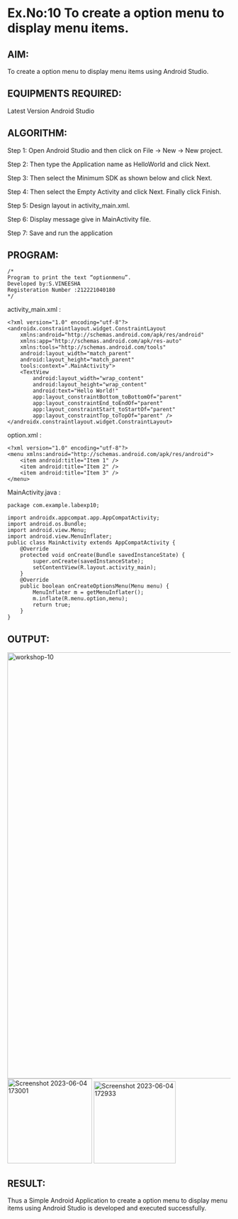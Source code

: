 # Ex.No:10 To create a option menu to display menu items.


## AIM:

To create a option menu to display menu items using Android Studio.

## EQUIPMENTS REQUIRED:

Latest Version Android Studio

## ALGORITHM:

Step 1: Open Android Studio and then click on File -> New -> New project.

Step 2: Then type the Application name as HelloWorld and click Next. 

Step 3: Then select the Minimum SDK as shown below and click Next.

Step 4: Then select the Empty Activity and click Next. Finally click Finish.

Step 5: Design layout in activity_main.xml.

Step 6: Display message give in MainActivity file.

Step 7: Save and run the application

## PROGRAM:

```
/*
Program to print the text “optionmenu”.
Developed by:S.VINEESHA
Registeration Number :212221040180
*/
```

activity_main.xml :

```
<?xml version="1.0" encoding="utf-8"?>
<androidx.constraintlayout.widget.ConstraintLayout
    xmlns:android="http://schemas.android.com/apk/res/android"
    xmlns:app="http://schemas.android.com/apk/res-auto"
    xmlns:tools="http://schemas.android.com/tools"
    android:layout_width="match_parent"
    android:layout_height="match_parent"
    tools:context=".MainActivity">
    <TextView
        android:layout_width="wrap_content"
        android:layout_height="wrap_content"
        android:text="Hello World!"
        app:layout_constraintBottom_toBottomOf="parent"
        app:layout_constraintEnd_toEndOf="parent"
        app:layout_constraintStart_toStartOf="parent"
        app:layout_constraintTop_toTopOf="parent" />
</androidx.constraintlayout.widget.ConstraintLayout>
```

option.xml :

```
<?xml version="1.0" encoding="utf-8"?>
<menu xmlns:android="http://schemas.android.com/apk/res/android">
    <item android:title="Item 1" />
    <item android:title="Item 2" />
    <item android:title="Item 3" />
</menu>
```

MainActivity.java :

```
package com.example.labexp10;

import androidx.appcompat.app.AppCompatActivity;
import android.os.Bundle;
import android.view.Menu;
import android.view.MenuInflater;
public class MainActivity extends AppCompatActivity {
    @Override
    protected void onCreate(Bundle savedInstanceState) {
        super.onCreate(savedInstanceState);
        setContentView(R.layout.activity_main);
    }
    @Override
    public boolean onCreateOptionsMenu(Menu menu) {
        MenuInflater m = getMenuInflater();
        m.inflate(R.menu.option,menu);
        return true;
    }
}
```

## OUTPUT:

<img width="960" alt="workshop-10" src="https://github.com/Vineesha29031970/Mobile-Application-Development/assets/133136880/653e49fc-6487-4509-a023-f73287901702">


<img width="191" alt="Screenshot 2023-06-04 173001" src="https://github.com/Vineesha29031970/Mobile-Application-Development/assets/133136880/0a6e8e1e-2bd2-4ed4-8aa9-e4f3e45324c5">


<img width="185" alt="Screenshot 2023-06-04 172933" src="https://github.com/Vineesha29031970/Mobile-Application-Development/assets/133136880/48ed5a37-c92d-4e5b-a283-2e4a0185286f">


## RESULT:

Thus a Simple Android Application to create a option menu to display menu items using Android Studio is developed and executed successfully.


